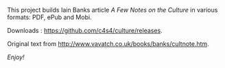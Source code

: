 This project builds Iain Banks article *A Few Notes on the Culture* in various formats: PDF, ePub and Mobi.

Downloads : <https://github.com/c4s4/culture/releases>.

Original text from <http://www.vavatch.co.uk/books/banks/cultnote.htm>.

*Enjoy!*

